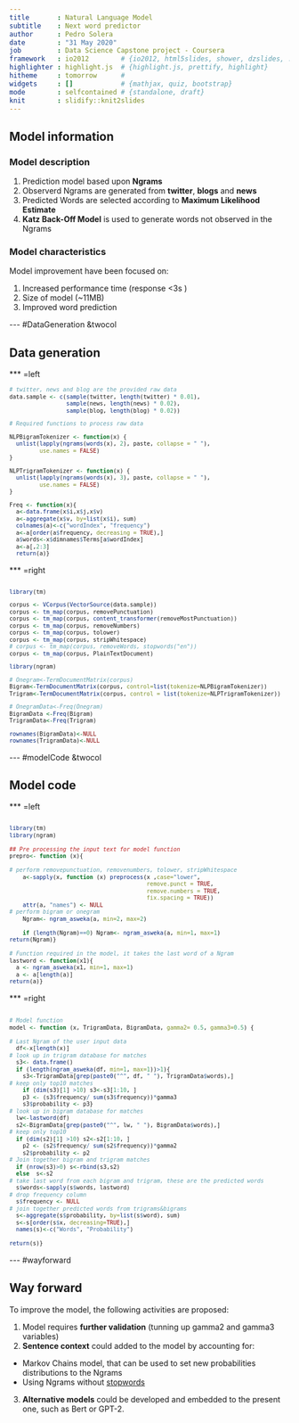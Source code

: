```yaml
---
title       : Natural Language Model
subtitle    : Next word predictor
author      : Pedro Solera
date        : "31 May 2020"
job         : Data Science Capstone project - Coursera
framework   : io2012        # {io2012, html5slides, shower, dzslides, ...}
highlighter : highlight.js  # {highlight.js, prettify, highlight}
hitheme     : tomorrow      # 
widgets     : []            # {mathjax, quiz, bootstrap}
mode        : selfcontained # {standalone, draft}
knit        : slidify::knit2slides
---
```


<style type="text/css">

strong {
  font-weight: bold;
}

code.r{
  font-size: 10px;
}
</style>

## Model information

### Model description

1. Prediction model based upon **Ngrams**
2. Observerd Ngrams are generated from **twitter**, **blogs** and **news**
3. Predicted Words are selected according to **Maximum Likelihood Estimate**
4. **Katz Back-Off Model** is used to generate words not observed in the Ngrams

### Model characteristics 

Model improvement have been focused on:

1. Increased performance time (response <3s )
2. Size of model (~11MB)  
3. Improved word prediction 

--- #DataGeneration &twocol

## Data generation

*** =left


```r
# twitter, news and blog are the provided raw data
data.sample <- c(sample(twitter, length(twitter) * 0.01),
                 sample(news, length(news) * 0.02),
                 sample(blog, length(blog) * 0.02))

# Required functions to process raw data

NLPBigramTokenizer <- function(x) {
  unlist(lapply(ngrams(words(x), 2), paste, collapse = " "),
         use.names = FALSE)
}

NLPTrigramTokenizer <- function(x) {
  unlist(lapply(ngrams(words(x), 3), paste, collapse = " "),
         use.names = FALSE)
}

Freq <- function(x){
  a<-data.frame(x$i,x$j,x$v)
  a<-aggregate(x$v, by=list(x$i), sum)
  colnames(a)<-c("wordIndex", "frequency")
  a<-a[order(a$frequency, decreasing = TRUE),]
  a$words<-x$dimnames$Terms[a$wordIndex]
  a<-a[,2:3]
  return(a)}
```

*** =right


```r

library(tm)

corpus <- VCorpus(VectorSource(data.sample))
corpus <- tm_map(corpus, removePunctuation)              
corpus <- tm_map(corpus, content_transformer(removeMostPunctuation))
corpus <- tm_map(corpus, removeNumbers)                     
corpus <- tm_map(corpus, tolower)                          
corpus <- tm_map(corpus, stripWhitespace) 
# corpus <- tm_map(corpus, removeWords, stopwords("en"))
corpus <- tm_map(corpus, PlainTextDocument)

library(ngram)

# Onegram<-TermDocumentMatrix(corpus)
Bigram<-TermDocumentMatrix(corpus, control=list(tokenize=NLPBigramTokenizer))
Trigram<-TermDocumentMatrix(corpus, control = list(tokenize=NLPTrigramTokenizer))

# OnegramData<-Freq(Onegram)
BigramData <-Freq(Bigram)
TrigramData<-Freq(Trigram)

rownames(BigramData)<-NULL
rownames(TrigramData)<-NULL
```

--- #modelCode &twocol
  
## Model code
  
*** =left
  

```r

library(tm)
library(ngram)
  
## Pre processing the input text for model function
prepro<- function (x){
    
# perform removepunctuation, removenumbers, tolower, stripWhitespace
    a<-sapply(x, function (x) preprocess(x ,case="lower",
                                         remove.punct = TRUE,
                                         remove.numbers = TRUE,
                                         fix.spacing = TRUE))
    attr(a, "names") <- NULL
# perform bigram or onegram 
    Ngram<- ngram_asweka(a, min=2, max=2)
    
    if (length(Ngram)==0) Ngram<- ngram_asweka(a, min=1, max=1)
return(Ngram)}
  
# Function required in the model, it takes the last word of a Ngram
lastword <- function(x1){
  a <- ngram_asweka(x1, min=1, max=1)
  a <- a[length(a)] 
return(a)}
```
  
*** =right
  

```r
  
# Model function
model <- function (x, TrigramData, BigramData, gamma2= 0.5, gamma3=0.5) {
  
# Last Ngram of the user input data
  df<-x[length(x)]
# look up in trigram database for matches
  s3<- data.frame()
  if (length(ngram_asweka(df, min=1, max=1))>1){
    s3<-TrigramData[grep(paste0("^", df, " "), TrigramData$words),]
# keep only top10 matches
    if (dim(s3)[1] >10) s3<-s3[1:10, ]
    p3 <- (s3$frequency/ sum(s3$frequency))*gamma3
    s3$probability <- p3}
# look up in bigram database for matches
  lw<-lastword(df)
  s2<-BigramData[grep(paste0("^", lw, " "), BigramData$words),]
# keep only top10 
  if (dim(s2)[1] >10) s2<-s2[1:10, ]
    p2 <- (s2$frequency/ sum(s2$frequency))*gamma2
    s2$probability <- p2
# Join together bigram and trigram matches
  if (nrow(s3)>0) s<-rbind(s3,s2)
  else  s<-s2
# take last word from each bigram and trigram, these are the predicted words 
  s$words<-sapply(s$words, lastword)
# drop frequency column 
  s$frequency <- NULL
# join together predicted words from trigrams&bigrams
  s<-aggregate(s$probability, by=list(s$word), sum)
  s<-s[order(s$x, decreasing=TRUE),]
  names(s)<-c("Words", "Probability")
  
return(s)}
```

--- #wayforward

## Way forward

To improve the model, the following activities are proposed:

1. Model requires **further validation** (tunning up gamma2 and gamma3 variables) 
2. **Sentence context** could added to the model by accounting for:
 - Markov Chains model, that can be used to set new probabilities distributions to the Ngrams
 - Using Ngrams without [stopwords](https://en.wikipedia.org/wiki/Stop_words)
3. **Alternative models** could be developed and embedded to the present one, such as Bert or GPT-2. 

